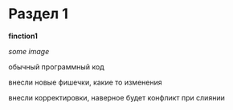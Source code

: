 # Раздел 1

**finction1**

*some image*

обычный программный код

внесли новые фишечки, какие то изменения

внесли корректировки, наверное будет конфликт при слиянии
